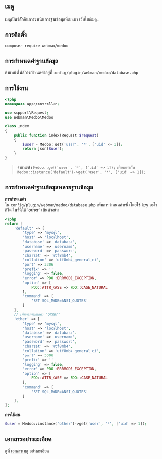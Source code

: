 ## เมดู

เมดูเป็นปลัักอินการดำเนินการฐานข้อมูลที่เบาเบา  [เว็บไซต์เมดู](https://medoo.in/)。

## การติดตั้ง
`composer require webman/medoo`

## การกำหนดค่าฐานข้อมูล
ตำแหน่งไฟล์การกำหนดค่าอยู่ที่ `config/plugin/webman/medoo/database.php`

## การใช้งาน
```php
<?php
namespace app\controller;

use support\Request;
use Webman\Medoo\Medoo;

class Index
{
    public function index(Request $request)
    {
        $user = Medoo::get('user', '*', ['uid' => 1]);
        return json($user);
    }
}
```

> **คำแนะนำ**
> `Medoo::get('user', '*', ['uid' => 1]);`
> เทียบเท่ากับ
> `Medoo::instance('default')->get('user', '*', ['uid' => 1]);`

## การกำหนดค่าฐานข้อมูลหลายฐานข้อมูล

**การกำหนดค่า**  
ใน `config/plugin/webman/medoo/database.php` เพิ่มการกำหนดค่าหนึ่งโดยใช้ key อะไรก็ได้ ในที่นี้ใช้ 'other' เป็นตัวอย่าง

```php
<?php
return [
    'default' => [
        'type' => 'mysql',
        'host' => 'localhost',
        'database' => 'database',
        'username' => 'username',
        'password' => 'password',
        'charset' => 'utf8mb4',
        'collation' => 'utf8mb4_general_ci',
        'port' => 3306,
        'prefix' => '',
        'logging' => false,
        'error' => PDO::ERRMODE_EXCEPTION,
        'option' => [
            PDO::ATTR_CASE => PDO::CASE_NATURAL
        ],
        'command' => [
            'SET SQL_MODE=ANSI_QUOTES'
        ]
    ],
    // เพิ่มการกำหนดค่า 'other'
    'other' => [
        'type' => 'mysql',
        'host' => 'localhost',
        'database' => 'database',
        'username' => 'username',
        'password' => 'password',
        'charset' => 'utf8mb4',
        'collation' => 'utf8mb4_general_ci',
        'port' => 3306,
        'prefix' => '',
        'logging' => false,
        'error' => PDO::ERRMODE_EXCEPTION,
        'option' => [
            PDO::ATTR_CASE => PDO::CASE_NATURAL
        ],
        'command' => [
            'SET SQL_MODE=ANSI_QUOTES'
        ]
    ],
];
```

**การใช้งาน**
```php
$user = Medoo::instance('other')->get('user', '*', ['uid' => 1]);
```

## เอกสารอย่างละเอียด
ดูที่ [เอกสารเมดู](https://medoo.in/api/select) อย่างละเอียด
